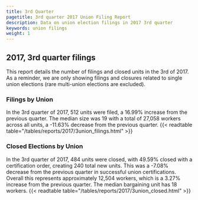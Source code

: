```yaml
---
title: 3rd Quarter 
pagetitle: 3rd quarter 2017 Union Filing Report
description: Data on union election filings in 2017 3rd quarter 
keywords: union filings
weight: 1
---
```


## 2017, 3rd quarter filings

This report details the number of filings and closed units in the 3rd of 2017. As a reminder, we are only showing filings and closures related to single union elections (rare multi-union elections are excluded).

### Filings by Union
In the 3rd quarter of 2017, 512 units were filed, a 16.99% increase from the previous quarter. The median size was 19 with a total of 27,058 workers across all units, a -11.63% decrease from the previous quarter.
{{< readtable table="/tables/reports/2017/3union_filings.html" >}}

### Closed Elections by Union
In the 3rd quarter of 2017, 484 units were closed, with 49.59% closed with a certification order, creating 240 total new units. This was a -7.08% decrease from the previous quarter in successful union certifications. Overall this represents approximately 12,504 workers, which is a 3.27% increase from the previous quarter. The median bargaining unit has 18 workers.
{{< readtable table="/tables/reports/2017/3union_closed.html" >}}
